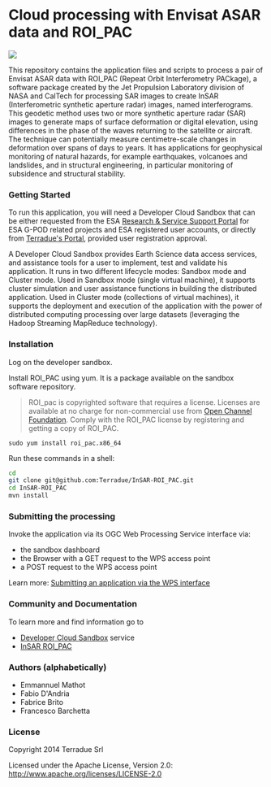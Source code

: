 Cloud processing with Envisat ASAR data and ROI_PAC
=

<a href="http://dx.doi.org/10.5281/zenodo.10015"><img src="https://zenodo.org/badge/doi/10.5281/zenodo.10015.png"></a>

This repository contains the application files and scripts to process a pair of Envisat ASAR data with ROI_PAC (Repeat Orbit Interferometry PACkage), a software package created by the Jet Propulsion Laboratory division of NASA and CalTech for processing SAR images to create InSAR (Interferometric synthetic aperture radar) images, named interferograms. This geodetic method uses two or more synthetic aperture radar (SAR) images to generate maps of surface deformation or digital elevation, using differences in the phase of the waves returning to the satellite or aircraft. The technique can potentially measure centimetre-scale changes in deformation over spans of days to years. It has applications for geophysical monitoring of natural hazards, for example earthquakes, volcanoes and landslides, and in structural engineering, in particular monitoring of subsidence and structural stability.

### Getting Started 

To run this application, you will need a Developer Cloud Sandbox that can be either requested from the ESA [Research & Service Support Portal](http://eogrid.esrin.esa.int/cloudtoolbox/) for ESA G-POD related projects and ESA registered user accounts, or directly from [Terradue's Portal](http://www.terradue.com/partners), provided user registration approval. 

A Developer Cloud Sandbox provides Earth Science data access services, and assistance tools for a user to implement, test and validate his application.
It runs in two different lifecycle modes: Sandbox mode and Cluster mode. 
Used in Sandbox mode (single virtual machine), it supports cluster simulation and user assistance functions in building the distributed application.
Used in Cluster mode (collections of virtual machines), it supports the deployment and execution of the application with the power of distributed computing processing over large datasets (leveraging the Hadoop Streaming MapReduce technology). 

### Installation 

Log on the developer sandbox.

Install ROI_PAC using yum. It is a package available on the sandbox software repository.

> ROI_pac is copyrighted software that requires a license. Licenses are available at no charge for non-commercial use from [Open Channel Foundation](http://www.openchannelfoundation.org/projects/ROI_PAC). Comply with the ROI\_PAC license by registering and getting a copy of ROI_PAC.

```
sudo yum install roi_pac.x86_64
```

Run these commands in a shell:

```bash
cd
git clone git@github.com:Terradue/InSAR-ROI_PAC.git
cd InSAR-ROI_PAC
mvn install
```

### Submitting the processing

Invoke the application via its OGC Web Processing Service interface via:

* the sandbox dashboard
* the Browser with a GET request to the WPS access point
* a POST request to the WPS access point

Learn more: [Submitting an application via the WPS interface](http://docs.terradue.com/developer/faq/wps) 


### Community and Documentation

To learn more and find information go to 

* [Developer Cloud Sandbox](http://docs.terradue.com/developer) service 
* [InSAR ROI_PAC](http://docs.terradue.com/developer/field/insar/tp_roi_pac) 

### Authors (alphabetically)

* Emmannuel Mathot
* Fabio D'Andria
* Fabrice Brito
* Francesco Barchetta

### License

Copyright 2014 Terradue Srl

Licensed under the Apache License, Version 2.0: http://www.apache.org/licenses/LICENSE-2.0

